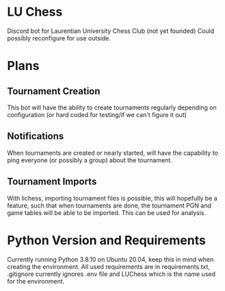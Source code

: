 # LU Chess

Discord bot for Laurentian University Chess Club (not yet founded)
Could possibly reconfigure for use outside. 

# Plans

## Tournament Creation

This bot will have the ability to create tournaments regularly depending on configuration (or hard coded for testing/if we can't figure it out)

## Notifications

When tournaments are created or nearly started, will have the capability to ping everyone (or possibly a group) about the tournament. 

## Tournament Imports

With lichess, importing tournament files is possible, this will hopefully be a feature, such that when tournaments are done, the tournament PGN and game tables will be able to be imported. This can be used for analysis. 

# Python Version and Requirements

Currently running Python 3.8.10 on Ubuntu 20.04, keep this in mind when creating the environment. All used requirements are in requirements.txt, .gitignore currently ignores .env file and LUChess which is the name used for the environment.